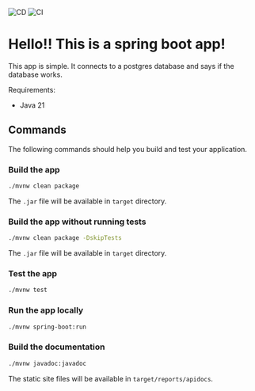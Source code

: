 ![CD](https://github.com/github/docs/actions/workflows/CD.yml/badge.svg)
![CI](https://github.com/github/docs/actions/workflows/CI.yml/badge.svg)

# Hello!! This is a spring boot app!

This app is simple. It connects to a postgres database and says if the database works.

Requirements:

- Java 21

## Commands

The following commands should help you build and test your application.

### Build the app

```bash
./mvnw clean package
```

The `.jar` file will be available in `target` directory.

### Build the app without running tests

```bash
./mvnw clean package -DskipTests
```

The `.jar` file will be available in `target` directory.

### Test the app

```bash
./mvnw test
```

### Run the app locally

```bash
./mvnw spring-boot:run
```

### Build the documentation

```bash
./mvnw javadoc:javadoc
```

The static site files will be available in `target/reports/apidocs`.
